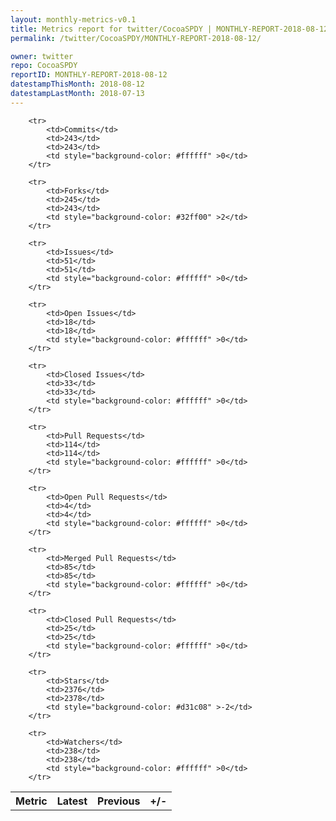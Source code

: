 ```yaml
---
layout: monthly-metrics-v0.1
title: Metrics report for twitter/CocoaSPDY | MONTHLY-REPORT-2018-08-12 | 2018-08-12
permalink: /twitter/CocoaSPDY/MONTHLY-REPORT-2018-08-12/

owner: twitter
repo: CocoaSPDY
reportID: MONTHLY-REPORT-2018-08-12
datestampThisMonth: 2018-08-12
datestampLastMonth: 2018-07-13
---
```



<table style="width: 100%;">
    <tr>
        <th>Metric</th>
        <th>Latest</th>
        <th>Previous</th>
        <th>+/-</th>
    </tr>

        <tr>
            <td>Commits</td>
            <td>243</td>
            <td>243</td>
            <td style="background-color: #ffffff" >0</td>
        </tr>
        
        <tr>
            <td>Forks</td>
            <td>245</td>
            <td>243</td>
            <td style="background-color: #32ff00" >2</td>
        </tr>
        
        <tr>
            <td>Issues</td>
            <td>51</td>
            <td>51</td>
            <td style="background-color: #ffffff" >0</td>
        </tr>
        
        <tr>
            <td>Open Issues</td>
            <td>18</td>
            <td>18</td>
            <td style="background-color: #ffffff" >0</td>
        </tr>
        
        <tr>
            <td>Closed Issues</td>
            <td>33</td>
            <td>33</td>
            <td style="background-color: #ffffff" >0</td>
        </tr>
        
        <tr>
            <td>Pull Requests</td>
            <td>114</td>
            <td>114</td>
            <td style="background-color: #ffffff" >0</td>
        </tr>
        
        <tr>
            <td>Open Pull Requests</td>
            <td>4</td>
            <td>4</td>
            <td style="background-color: #ffffff" >0</td>
        </tr>
        
        <tr>
            <td>Merged Pull Requests</td>
            <td>85</td>
            <td>85</td>
            <td style="background-color: #ffffff" >0</td>
        </tr>
        
        <tr>
            <td>Closed Pull Requests</td>
            <td>25</td>
            <td>25</td>
            <td style="background-color: #ffffff" >0</td>
        </tr>
        
        <tr>
            <td>Stars</td>
            <td>2376</td>
            <td>2378</td>
            <td style="background-color: #d31c08" >-2</td>
        </tr>
        
        <tr>
            <td>Watchers</td>
            <td>238</td>
            <td>238</td>
            <td style="background-color: #ffffff" >0</td>
        </tr>
        
</table>

